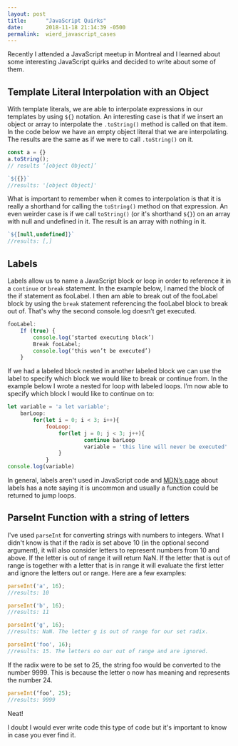 ```yaml
---
layout: post
title:      "JavaScript Quirks"
date:       2018-11-18 21:14:39 -0500
permalink:  wierd_javascript_cases
---
```


Recently I attended a JavaScript meetup in Montreal and I learned about some interesting JavaScript quirks and decided to write about some of them.

 Template Literal Interpolation with an Object
--------------------------------------------------

With template literals, we are able to interpolate expressions in our templates by using `${}` notation. An interesting case is that if we insert an object or array to interpolate the `.toString()` method is called on that item. In the code below we have an empty object literal that we are interpolating. The results are the same as if we were to call `.toString()` on it.

```js
const a = {}
a.toString();
// results ‘[object Object]’

`${{}}`
//results: '[object Object]'
```

What is important to remember when it comes to interpolation is that it is really a shorthand for calling the `toString()` method on that expression. An even weirder case is if we call `toString()` (or it's shorthand `${}`) on an array with null and undefined in it. The result is an array with nothing in it.

```js
`${[null,undefined]}`
//results: [,]
```

Labels
-------
 Labels allow us to name a JavaScript block or loop in order to reference it in a `continue` or `break` statement. In the example below, I named the block of the if statement as fooLabel. I then am able to break out of the fooLabel block by using the `break` statement referencing the fooLabel block to break out of. That's why the second console.log doesn’t get executed.

```js
fooLabel:
    If (true) {
        console.log(‘started executing block’)
        Break fooLabel;
        console.log(‘this won’t be executed’)
    }
```

If we had a labeled block nested in another labeled block we can use the label to specify which block we would like to break or continue from. In the example below I wrote a nested for loop with labeled loops. I’m now able to specify which block I would like to continue on to:

```js
let variable = 'a let variable';
    barLoop:
        for(let i = 0; i < 3; i++){
            fooLoop:
                for(let j = 0; j < 3; j++){
                        continue barLoop
                        variable = 'this line will never be executed'
                }
            }
console.log(variable)
```

In general, labels aren't used in JavaScript code and [MDN’s page](https://developer.mozilla.org/en-US/docs/Web/JavaScript/Reference/Statements/label) about labels has a note saying it is uncommon and usually a function could be returned to jump loops.

ParseInt Function with a string of letters
---------------------------------------------
I've used `parseInt` for converting strings with numbers to integers. What I didn't know is that if the radix is set above 10 (in the optional second argument), it will also consider letters to represent numbers from 10 and above. If the letter is out of range it will return NaN. If the letter that is out of range is together with a letter that is in range it will evaluate the first letter and ignore the letters out or range. Here are a few examples:

```js
parseInt('a', 16);
//results: 10

parseInt('b', 16);
//results: 11

parseInt('g', 16);
//results: NaN. The letter g is out of range for our set radix.

parseInt('foo', 16);
//results: 15. The letters oo our out of range and are ignored.
```

 If the radix were to be set to 25, the string foo would be converted to the number 9999. This is because the letter o now has meaning and represents the number 24.

```js
parseInt(‘foo’, 25);
//results: 9999
```

Neat!

I doubt I would ever write code this type of code but it's important to know in case you ever find it.
